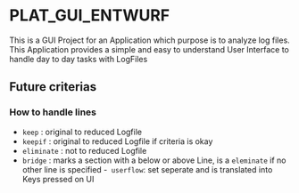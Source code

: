 # PLAT_GUI_ENTWURF
This is a GUI Project for an Application which purpose is to analyze log files.
This Application provides a simple and easy to understand User Interface to handle day to day tasks with LogFiles


## Future criterias
### How to handle lines
- ```keep``` : original to reduced Logfile
- ```keepif``` : original to reduced Logfile if criteria is okay
- ```eliminate``` : not to reduced Logfile
- ```bridge``` : marks a section with a below or above Line, is a ```eleminate``` if no other line is specified
-``` userflow```: set seperate and is translated into Keys pressed on UI

